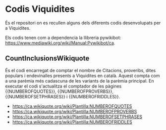 # Codis Viquidites
És el repositori on es recullen alguns dels diferents codis desenvolupats per a Viquidites.

Els codis tenen com a dependencia la llibreria pywikibot: https://www.mediawiki.org/wiki/Manual:Pywikibot/ca.

## CountInclusionsWikiquote

És el codi encarregat de comptar el nombre de Citacions, proveribs, dites populars i endevinalles presents a Viquidites en català. Aquest compta com a una parèmia més cadascuna de les variants de la parèmia principal. En executar el codi s'actualitza el comptador de les pàgines {{NUMBEROFQUOTES}}, {{NUMBEROFPROVERBS}}, {{NUMBEROFSETPHRASES}} i {{NUMBEROFRIDDLES}}.

* https://ca.wikiquote.org/wiki/Plantilla:NUMBEROFQUOTES
* https://ca.wikiquote.org/wiki/Plantilla:NUMBEROFPROVERBS
* https://ca.wikiquote.org/wiki/Plantilla:NUMBEROFSETPHRASES
* https://ca.wikiquote.org/wiki/Plantilla:NUMBEROFRIDDLES